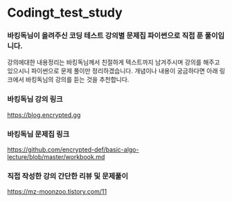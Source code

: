 # Codingt_test_study

### 바킹독님이 올려주신 코딩 테스트 강의별 문제집 파이썬으로 직접 푼 풀이입니다.

강의에대한 내용정리는 바킹독님께서 친절하게 텍스트까지 남겨주시며 강의를 해주고 있으시니 파이썬으로 문제 풀이만 정리하겠습니다.
개념이나 내용이 궁금하다면 아래 링크에서 바킹독님의 강의를 듣는 것을 추천합니다. </br>

### 바킹독님 강의 링크
https://blog.encrypted.gg


### 바킹독님 문제집 링크
https://github.com/encrypted-def/basic-algo-lecture/blob/master/workbook.md

### 직접 작성한 강의 간단한 리뷰 및 문제풀이
https://mz-moonzoo.tistory.com/11

